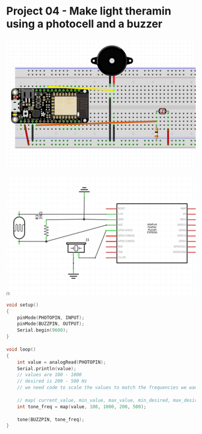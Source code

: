 # Project 04 - Make light theramin using a photocell and a buzzer

![fritzing diagram](04-fritzing.png)

![schematic](04-schematic.png)

```cpp
void setup()
{
    pinMode(PHOTOPIN, INPUT);
    pinMode(BUZZPIN, OUTPUT);
    Serial.begin(9600);
}

void loop()
{
    int value = analogRead(PHOTOPIN);
    Serial.println(value);
    // values are 100 - 1000
    // desired is 200 - 500 Hz
    // we need code to scale the values to match the frequencies we want

    // map( current_value, min_value, max_value, min_desired, max_desired)
    int tone_freq = map(value, 100, 1000, 200, 500);

    tone(BUZZPIN, tone_freq);
}
```
